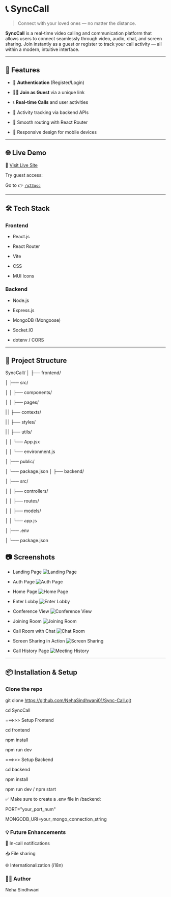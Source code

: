# 📞 SyncCall

> Connect with your loved ones — no matter the distance.

**SyncCall** is a real-time video calling and communication platform that allows users to connect seamlessly through video, audio, chat, and screen sharing. Join instantly as a guest or register to track your call activity — all within a modern, intuitive interface.

---

## 🚀 Features

- 🔐 **Authentication** (Register/Login)
  
- 🙋‍♂️ **Join as Guest** via a unique link
  
- 📞 **Real-time Calls** and user activities
  
- 📜 Activity tracking via backend APIs
  
- 🧭 Smooth routing with React Router
  
- 📱 Responsive design for mobile devices

---

## 🌐 Live Demo

🔗 [Visit Live Site](https://synccall-frontend.onrender.com)

Try guest access:  

Go to 👉 [`/q23qsc`](https://synccall-frontend.onrender.com/q23qsc)

---

## 🛠️ Tech Stack

### Frontend

- React.js
  
- React Router
  
- Vite
  
- CSS
  
- MUI Icons

### Backend

- Node.js
  
- Express.js
  
- MongoDB (Mongoose)
  
- Socket.IO
  
- dotenv / CORS

---

## 🔄 Project Structure

SyncCall/
│
├── frontend/

│ ├── src/

│ │ ├── components/

│ │ ├── pages/

| | ├── contexts/

| | ├── styles/

| | ├── utils/

│ │ └── App.jsx

│ │ └── environment.js

│ ├── public/

│ └── package.json
│
├── backend/

│ ├── src/

│ │ ├── controllers/

│ │ ├── routes/

│ │ ├── models/

│ │ └── app.js

│ ├── .env

│ └── package.json



## 📷 Screenshots

-  Landing Page
  ![Landing Page](frontend/public/screenshots/landingpage.png)

-  Auth Page
  ![Auth Page](frontend/public/screenshots/authpage.png)

-  Home Page
  ![Home Page](frontend/public/screenshots/home_page.png)

-  Enter Lobby
  ![Enter Lobby](frontend/public/screenshots/enter_lobby.png)

-  Conference View
  ![Conference View](frontend/public/screenshots/conference_room.png)

-  Joining Room
  ![Joining Room](frontend/public/screenshots/others_joining_room.png)

-  Call Room with Chat
  ![Chat Room](frontend/public/screenshots/showing_chat.png)
  
-  Screen Sharing in Action
  ![Screen Sharing](frontend/public/screenshots/share_screen.png)
   
-  Call History Page
   ![Meeting History](frontend/public/screenshots/meeting_history.png)

---

## 📦 Installation & Setup

### Clone the repo

git clone https://github.com/NehaSindhwani01/Sync-Call.git

cd SyncCall

===>>> Setup Frontend

cd frontend

npm install

npm run dev

===>>> Setup Backend

cd backend

npm install

npm run dev / npm start

✅ Make sure to create a .env file in /backend:

PORT="your_port_num"

MONGODB_URI=your_mongo_connection_string


### 💡 Future Enhancements

🔔 In-call notifications

📥 File sharing

🌐 Internationalization (i18n)

### 🙋‍♀️ Author

Neha Sindhwani


